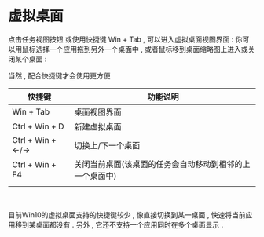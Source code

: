 #  虚拟桌面

点击任务视图按钮 或使用快捷键 Win + Tab , 可以进入虚拟桌面视图界面 :
你可以用鼠标选择一个应用拖到另外一个桌面中 , 或者鼠标移到桌面缩略图上进入或关闭某个桌面 :

当然 , 配合快捷键才会使用更方便

| 快捷键           | 功能说明                                                 |
| ---------------- | -------------------------------------------------------- |
| Win + Tab        | 桌面视图界面                                             |
| Ctrl + Win + D   | 新建虚拟桌面                                             |
| Ctrl + Win + ←/→ | 切换上/下一个桌面                                        |
| Ctrl + Win + F4  | 关闭当前桌面(该桌面的任务会自动移动到相邻的上一个桌面中) |
|                  |                                                          |


​	

目前Win10的虚拟桌面支持的快捷键较少 , 像直接切换到某一桌面 , 快速将当前应用移到某桌面都没有 . 另外 , 它还不支持一个应用同时在多个桌面显示 .
